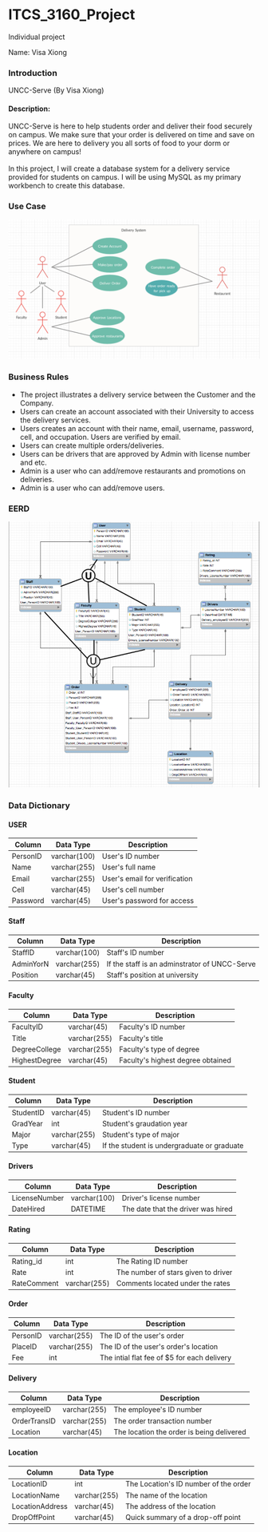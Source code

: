 # ITCS_3160_Project

Individual project

Name: Visa Xiong

### Introduction
UNCC-Serve (By Visa Xiong)

#### Description:
UNCC-Serve is here to help students order and deliver their food securely on campus. We make sure that your order is delivered on time and save on prices. We are here to delivery you all sorts of food to your dorm or anywhere on campus! <br />
<br /> In this project, I will create a database system for a delivery service provided for students on campus. I will be using MySQL as my primary workbench to create this database.
  
### Use Case
![Image](temp/use_case.png)

### Business Rules
- The project illustrates a delivery service between the Customer and the Company.
- Users can create an account associated with their University to access the delivery services.
- Users creates an account with their name, email, username, password, cell, and occupation. Users are verified by email.
- Users can create multiple orders/deliveries.
- Users can be drivers that are approved by Admin with license number and etc.
- Admin is a user who can add/remove restaurants and promotions on deliveries.
- Admin is a user who can add/remove users.

### EERD
![Image](temp/EERD.png)

### Data Dictionary

#### USER

| Column  | Data Type | Description |
| --- | --- | --- |
| PersonID | varchar(100) | User's ID number |
| Name | varchar(255) | User's full name |
| Email | varchar(255) | User's email for verification |
| Cell | varchar(45) | User's cell number |
| Password | varchar(45) | User's password for access |

#### Staff

| Column  | Data Type | Description |
| --- | --- | --- |
| StaffID | varchar(100) | Staff's ID number |
| AdminYorN | varchar(255) | If the staff is an adminstrator of UNCC-Serve |
| Position | varchar(45) | Staff's position at university |

#### Faculty

| Column  | Data Type | Description |
| --- | --- | --- |
| FacultyID | varchar(45) | Faculty's ID number |
| Title | varchar(255) | Faculty's title |
| DegreeCollege | varchar(255) | Faculty's type of degree |
| HighestDegree | varchar(45) | Faculty's highest degree obtained |

#### Student

| Column  | Data Type | Description |
| --- | --- | --- |
| StudentID | varchar(45) | Student's ID number |
| GradYear | int | Student's graudation year |
| Major | varchar(255) | Student's type of major |
| Type | varchar(45) | If the student is undergraduate or graduate |

#### Drivers

| Column  | Data Type | Description |
| --- | --- | --- |
| LicenseNumber | varchar(100) | Driver's license number |
| DateHired | DATETIME | The date that the driver was hired |

#### Rating

| Column  | Data Type | Description |
| --- | --- | --- |
| Rating_id | int | The Rating ID number |
| Rate | int | The number of stars given to driver |
| RateComment | varchar(255) | Comments located under the rates |

#### Order

| Column  | Data Type | Description |
| --- | --- | --- |
| PersonID | varchar(255) | The ID of the user's order |
| PlaceID | varchar(255) | The ID of the user's order's location |
| Fee | int | The intial flat fee of $5 for each delivery |

#### Delivery

| Column  | Data Type | Description |
| --- | --- | --- |
| employeeID | varchar(255) | The employee's ID number |
| OrderTransID | varchar(255) | The order transaction number |
| Location | varchar(45) | The location the order is being delivered |

 #### Location

| Column  | Data Type | Description |
| --- | --- | --- |
| LocationID | int | The Location's ID number of the order |
| LocationName | varchar(255) | The name of the location |
| LocationAddress | varchar(45) | The address of the location  |
| DropOffPoint | varchar(45) | Quick summary of a drop-off point |


